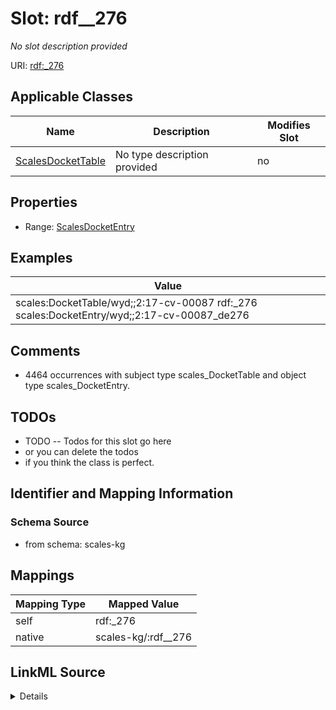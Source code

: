 

# Slot: rdf__276


_No slot description provided_





URI: [rdf:_276](http://www.w3.org/1999/02/22-rdf-syntax-ns#_276)



<!-- no inheritance hierarchy -->





## Applicable Classes

| Name | Description | Modifies Slot |
| --- | --- | --- |
| [ScalesDocketTable](../classes/ScalesDocketTable.md) | No type description provided |  no  |







## Properties

* Range: [ScalesDocketEntry](../classes/ScalesDocketEntry.md)






## Examples

| Value |
| --- |
| scales:DocketTable/wyd;;2:17-cv-00087 rdf:_276 scales:DocketEntry/wyd;;2:17-cv-00087_de276 |

## Comments

* 4464 occurrences with subject type scales_DocketTable and object type scales_DocketEntry.

## TODOs

* TODO -- Todos for this slot go here
* or you can delete the todos
* if you think the class is perfect.

## Identifier and Mapping Information







### Schema Source


* from schema: scales-kg




## Mappings

| Mapping Type | Mapped Value |
| ---  | ---  |
| self | rdf:_276 |
| native | scales-kg/:rdf__276 |




## LinkML Source

<details>
```yaml
name: rdf__276
description: No slot description provided
todos:
- TODO -- Todos for this slot go here
- or you can delete the todos
- if you think the class is perfect.
comments:
- 4464 occurrences with subject type scales_DocketTable and object type scales_DocketEntry.
examples:
- value: scales:DocketTable/wyd;;2:17-cv-00087 rdf:_276 scales:DocketEntry/wyd;;2:17-cv-00087_de276
from_schema: scales-kg
rank: 1000
slot_uri: rdf:_276
alias: rdf__276
domain_of:
- scales_DocketTable
range: scales_DocketEntry

```
</details>